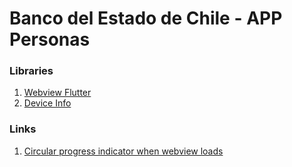 # Banco del Estado de Chile - APP Personas

### Libraries

1. [Webview Flutter](https://pub.dev/packages/webview_flutter)
2. [Device Info](https://pub.dev/packages/device_info)

### Links

1. [Circular progress indicator when webview loads](https://stackoverflow.com/questions/58713912/how-to-show-loading-indicator-in-webview-flutter)